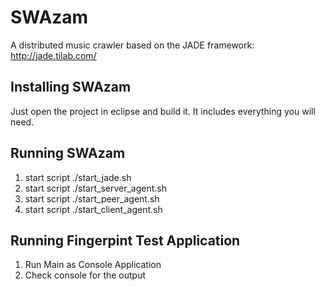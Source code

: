 SWAzam
======

A distributed music crawler based on the JADE framework:
http://jade.tilab.com/

Installing SWAzam
--------------
Just open the project in eclipse and build it. It includes everything you will need.

Running SWAzam
--------------

1. start script ./start_jade.sh
2. start script ./start_server_agent.sh
3. start script ./start_peer_agent.sh
4. start script ./start_client_agent.sh

Running Fingerpint Test Application
--------------
1. Run Main as Console Application
2. Check console for the output